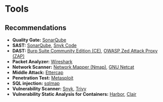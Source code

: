 # Tools

<!--
https://github.com/sottlmarek/DevSecOps

https://github.com/madhuakula/kubernetes-goat
https://github.com/ajinabraham/nodejsscan
https://github.com/archerysec/archerysec
https://github.com/deepfence/
https://github.com/Checkmarx/kics
https://github.com/GitGuardian/ggshield
https://github.com/infobyte/faraday
https://github.com/gravitl/netmaker
https://github.com/bridgecrewio/checkov
-->

## Recommendations

- **Quality Gate:** [SonarQube](/sonarsource/sonarqube.md)
- **SAST:** [SonarQube](/sonarsource/sonarqube.md), [Snyk Code](/cyber-security/tools/snyk.md)
- **DAST:** [Burp Suite Community Edition (CE)](/cyber-security/tools/burp-suite-ce.md), [OWASP Zed Attack Proxy (ZAP)](/cyber-security/tools/zaproxy.md)
- **Packet Analyzer:** [Wireshark](/cyber-security/tools/wireshark.md)
- **Network Scanner:** [Network Mapper (Nmap)](/nmap.md), [GNU Netcat](/gnu-netcat.md)
- **Middle Attack:** [Ettercap](/cyber-security/tools/ettercap.md)
- **Penetration Test:** [Metasploit](/cyber-security/tools/metasploit.md)
- **SQL injection:** [sqlmap](/cyber-security/tools/sqlmap.md)
- **Vulnerability Scanner:** [Snyk](/cyber-security/tools/snyk.md), [Trivy](/cyber-security/tools/trivy.md)
- **Vulnerability Static Analysis for Containers:** [Harbor](/harbor.md), [Clair](/clair.md)

<!--
Quality & Security Gates
-->

